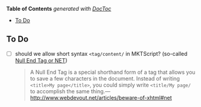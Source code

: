 <!-- START doctoc generated TOC please keep comment here to allow auto update -->
<!-- DON'T EDIT THIS SECTION, INSTEAD RE-RUN doctoc TO UPDATE -->
**Table of Contents**  *generated with [DocToc](https://github.com/thlorenz/doctoc)*

- [To Do](#to-do)

<!-- END doctoc generated TOC please keep comment here to allow auto update -->


## To Do

* [ ] should we allow short syntax `<tag/content/` in MKTScript? (so-called [Null End Tag or
  NET](https://en.wikipedia.org/wiki/Standard_Generalized_Markup_Language#NET))

  > A Null End Tag is a special shorthand form of a tag that allows you to save a few characters in the
  > document. Instead of writing `<title>My page</title>`, you could simply write `<title/My page/` to
  > accomplish the same thing.—http://www.webdevout.net/articles/beware-of-xhtml#net


